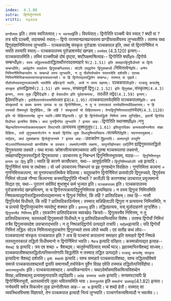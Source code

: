 ```yaml
---
index:  4.1.88
sutra:  द्विगोर्लुगनपत्ये
vritti:  nyasa
---
```


`प्राग्दीव्यतः` इति। तस्य स्वरितत्वात्। `न भवनात्`इति। विपर्ययात्। द्विगोरिति पञ्चमी चेयं स्यात् ? षष्ठी वा ? तत्र यदि पञ्चमी, तदायमर्थः स्यात्-- द्विगोः परस्यानप्रत्यप्रत्ययस्य प्राग्दीयव्यतीयस्य लुग्भवतीति। ततश्च यथा द्विगुसंज्ञानिमित्तस्य लुग्भवति-- पञ्चकपालेषु संस्कृतः पुरोडाशः पञ्चकपाल इति, तथा यो द्विरगोर्निमित्तं न भवति तस्यापि स्यात्-- पञ्चकपालस्य पुरोडाशस्येदं खण्डम्। `तस्येदम्` (4.3.120) इत्यण्-- पाञ्चकपालमिति। तमिमं पञ्चमीपक्षे दोषं दृष्ट्वा, षष्टीपक्षमाश्रित्याह-- द्विगोरिति षष्ठी` इति। `द्विगोर्यः सम्बन्धी` इति। यस्य तद्धितस्यार्थे `तद्धितार्थोत्तरपदसमाहारे च` (2.1.51) इति समाहारद्विगुर्विधीयते स द्विगोः सम्बन्धीति; अर्थद्वारेण तदर्थस्य द्विगुसम्बन्धित्वात्। सोऽपि तद्द्वारेण द्विगुसम्बन्धी। `निमित्तत्वेन`इति। अनेन निमित्तनैमित्तिकभावेन यः सम्बन्धो तस्य लुग्भवति, न तु पौर्वापर्यभावेन यस्तस्येति दर्शयति। एतच्च निमित्तनैमित्तिकभावस्यान्तरङ्गत्वाल्लभ्यते। स हि द्विगोराद्यस्तद्धितेन सम्बन्धः; तस्मात् स गृह्यते। पौर्वापर्यभावस्तूत्तरकालमपि भवतीति बहिरङ्गो भवति, अतो न तस्य ग्रहणम्। `पञ्चकपालः` इति। पञ्चसु कपालेषु संस्कृत इति `तद्धितार्थ` (2.1.51) इति समासः, `संख्यापूर्वो द्विगुः` (2.1.52) इति द्विगुसंज्ञा, `संस्कृतम्` (4.4.3) इत्यण्, तस्य लुक्। `द्विवेदः`इति। द्वौ वेदावधीत इति पूर्ववत्समासः, `तदधीते तद्वेद` (4.1.59) इत्यण्।
`द्वैदेववत्तिः` इति। द्वयोर्देवदत्तयोरपत्यमिति `अत इञ्` (4.1.95)। `पञ्चकपालस्येदमिति पाञ्चकपालम्` इति। अत्र संस्कृतार्थे यः प्रथमः प्रत्यय उत्पन्नः स एव द्विगोर्निमित्तम्, न तु य उत्तरकालं तस्येदमित्यर्थविवक्षायाम्। न हि तस्यार्थे विषयभूते द्विगुर्विहितः, किं तर्हि ? संस्कृतार्थे यो विहितस्तस्य। तेनाद्विगुनिमित्तत्वात् `तस्येदम्` (4.3.1120) इति यो विहितस्तस्येह लुग्न भवति। `अथ वा` इत्यादि। पूर्वं हि द्विगोर्यस्तद्धितो निमित्तं तस्य लुग्विहितः, इदानीं द्विगोरेव विधीयत इत्यस्ति विशेषः। कथं पुनर्द्विगोरेव लुग्भवति ? इत्यत आह-- `द्विगोरिति स्थानषष्ठी` इति।
`ननु च` इत्यादिनानन्तरोकक्तव्याख्यानं विघटयति। `प्रत्ययस्य लुक्श्लुलुपः` (1.1.61) इतिलुगादिकाः प्रत्ययादर्शनस्यैताः संज्ञा विहिताः, ततो लुगुच्यमानोऽनेन न शक्तो द्विगोरेव लुकं विधातुमित्याभिप्रायः। `सत्यमेतत्` इति। यदनन्तरमुक्तम्। यद्येवम्, कथं लुक्संज्ञाया द्विगोर्लुग्लभ्यते ? इत्यत आह-- `उपाचारेण तु` इत्यादि। अतथाभूते वस्तुनि योऽध्यारोपिततथाभावो ज्ञानविशेषः स उपचारः। लक्ष्यतेऽनयेति लक्षणा, सापुनरिहोपचार एव `एतेन ह्यद्विगुरूपस्तद्धितो द्विगुरूपतया लक्ष्यते। यथा मञ्चाः क्रोशन्तीत्यत्रामञ्चरूपा अपि पुरुषा मञ्चरूपतया लक्ष्यन्ते, तथेहाप्यद्विगुरूपस्तद्धितो द्विगुरूपतया। उपचारस्य तु निबन्धनं द्विगुनिमित्तभूतत्वम्, यदाह--- ` द्विगुनिमित्तभूतः प्रत्यय एव द्विगुः` इति। भवति हि कारणे कार्योपचारः, यथा-- आयुर्घृतमिति। `द्विगुनिमित्तकोऽपि तर्हि` इत्यादि। द्विगुर्निमित्तं यस्य स तथोक्तः। यो धर्म उपचारस्य निबन्धनं स इह गुणशब्देन विवक्षितः। गुणनिमित्ता कल्पना = गुणनिमित्तकल्पना, सा पुनरुपचारात्मिकैव वेदितव्या। यद्युपचारेण द्विगोर्निमित्तं प्रत्ययोऽपि द्विगुरुच्यते, द्विगुर्यस्य निमित्तं सोऽप# गौण्या किल्पनया कस्माद्द्विगुरिति नोच्यते ? कार्येऽपि हि कारणशब्द उपचारात् प्रयुज्यमानो विद्यत एव, यथा-- पुरातनं सर्वमिदं शुभाशुभं कर्म भुज्यत इति। `पाञ्चकपालम्` इति। पञ्चकपालस्य पुरोडाशस्येदं खण्डमित्यण्, स च द्विगोरुत्पन्नत्वाद्द्विगुनिमित्तक इत्यभिप्रायः। न तस्य द्विगुत्वं निमित्तमिति निष्पन्नत्वाद्द्वगोस्तद्धितस्योत्पद्यमानस्य न द्विगुत्वं निमित्तं, किं तर्हि ? प्रातिपदिकम्। तथा हि-- नासौ द्विगुरित्येवं विधीयते, किं तर्हि ? प्रातिपदिकादित्येवम्। तस्मात् सन्निहिताऽपि द्विगुता न प्रत्ययस्य निमित्तमिति, न च प्रत्ययो द्विगुरित्युपचारेण व्यपदेष्टुं शक्यत इति। `इतरस्तु` इति। तद्धितप्रत्ययः, यस् मूलोदाहरणे लुग्दर्शितः। `द्विगुत्वस्यैव निमित्तम्` इति। एवकारेण प्रातिपदिकस्य व्यवच्छेदः क्रियते-- द्विगुत्वस्यैव निमित्तम्, न तु प्रातिपदिकत्वस्य; यतस्तदर्थे द्विगुसमासो विधीयते,न तु प्रातिपदिकत्वमित्यस्ति विशेषः। ततश्च द्विगोर्यो निमित्तं तत्रैव द्विगुत्वव्यपदेश उपाचाराद्भवति। न तु निष्पन्नाद्द्विगोर्य उत्पद्यते तत्रापि।
`यद्येवम्`इत्यादि। यदि द्विगोर्यो निमित्तं तद्धितः सोऽत्र निमित्तत्वादुपाचारेण द्विगुरुच्यते तस्य लोपो भथवि। एवं सतीह कथं लोपः-- पञ्चकपाल्यां संस्कृतः पञ्चकपाल इति ? अत्र हि पञ्चानां कपालानां समाहार इति समाहारे द्विगौ निष्पन्ने ततस्तूत्तरकालं तद्धितो विधीयमानो न द्विगोर्निमित्तं भवति। `नैवात्र` इत्यादि परिहारः। कस्मान्नोत्पद्यत इत्याह-- `त्रैशब्द्यं हि` इत्यादि। त्रय एव शब्दाः = त्रैशब्द्यम्। चातुर्वर्ण्यादित्वात् स्वार्थे ष्यञ्। इहास्माभिस्त्रैशब्द्यं साध्यम्। पञ्चकपालीशब्दस्तद्धितोत्पत्तिमन्तरेणापि सिद्धतीति न तस्मात् तद्धित उत्पद्यते। `पञ्चसु कपालेषु संस्कृतः` इत्यादिना त्रैशब्द्यं दर्शयति। `द्वयोः शब्दयोः` इत्यादि। यश्च समाहारे पञ्चकपालीशब्दः, यश्च तद्धितार्थविषये समासे पञ्चकपालशब्दस्तौ द्वावपि समानार्थौ,तयोरेकेन पूर्वेण विग्रह एवेति तस्मान्न तद्धितोत्पत्तिर्विज्ञेया। `अपरस्मादुत्पत्तिः` इति। पञ्चकपालशब्दात्। अव्यविकन्यायेन। यथाऽवेर्मांसमाविकमित्यविशब्देन विग्रहः,अविशब्दस्तु प्रत्ययमुत्पादयति तद्वदिहापि।
`अथेह कस्मान्न भवति` इत्यादि। रूप्यमयटावपि हि द्विगोर्निमित्तभूतौ, अतस्तयोरपि लुका भवितव्यमिति भावः। `वेत्यनुवर्त्तते` इति `समर्थानां प्रथमाद्वा`(4.1.82) इत्यतः। नन्वेवमपि सर्वत्र विकल्पेन लुक् प्राप्नोतीत्यत आह-- `सा च` इत्यादि। च शब्दो हेतौ। यस्मात् सा व्यवस्थितविभाषा विज्ञायते, तेन पञ्चकपाल इत्यादौ नित्यं लुग्भवति। पञ्चगर्गरूप्यमित्यादौ न भवत्येव।।

